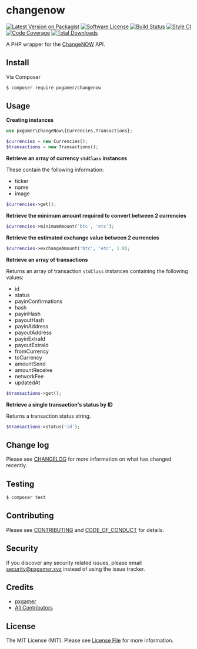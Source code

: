 # changenow

[![Latest Version on Packagist][ico-version]][link-packagist]
[![Software License][ico-license]](LICENSE.md)
[![Build Status][ico-travis]][link-travis]
[![Style CI][ico-styleci]][link-styleci]
[![Code Coverage][ico-code-quality]][link-code-quality]
[![Total Downloads][ico-downloads]][link-downloads]

A PHP wrapper for the [ChangeNOW] API.

## Install

Via Composer

```bash
$ composer require pxgamer/changenow
```

## Usage

**Creating instances**

```php
use pxgamer\ChangeNow\{Currencies,Transactions};

$currencies = new Currencies();
$transactions = new Transactions();
```

**Retrieve an array of currency `stdClass` instances**

These contain the following information:

- ticker
- name
- image

```php
$currencies->get();
```

**Retrieve the minimum amount required to convert between 2 currencies**

```php
$currencies->minimumAmount('btc', 'etc');
```

**Retrieve the estimated exchange value between 2 currencies**

```php
$currencies->exchangeAmount('btc', 'etc', 1.0);
```

**Retrieve an array of transactions**

Returns an array of transaction `stdClass` instances containing the following values:

- id
- status
- payinConfirmations
- hash
- payinHash
- payoutHash
- payinAddress
- payoutAddress
- payinExtraId
- payoutExtraId
- fromCurrency
- toCurrency
- amountSend
- amountReceive
- networkFee
- updatedAt

```php
$transactions->get();
```

**Retrieve a single transaction's status by ID**

Returns a transaction status string.

```php
$transactions->status('id');
```

## Change log

Please see [CHANGELOG](CHANGELOG.md) for more information on what has changed recently.

## Testing

```bash
$ composer test
```

## Contributing

Please see [CONTRIBUTING](.github/CONTRIBUTING.md) and [CODE_OF_CONDUCT](.github/CODE_OF_CONDUCT.md) for details.

## Security

If you discover any security related issues, please email security@pxgamer.xyz instead of using the issue tracker.

## Credits

- [pxgamer][link-author]
- [All Contributors][link-contributors]

## License

The MIT License (MIT). Please see [License File](LICENSE.md) for more information.

[changenow]: https://changenow.io

[ico-version]: https://img.shields.io/packagist/v/pxgamer/changenow.svg?style=flat-square
[ico-license]: https://img.shields.io/badge/license-MIT-brightgreen.svg?style=flat-square
[ico-travis]: https://img.shields.io/travis/pxgamer/changenow/master.svg?style=flat-square
[ico-styleci]: https://styleci.io/repos/127434976/shield
[ico-code-quality]: https://img.shields.io/codecov/c/github/pxgamer/changenow.svg?style=flat-square
[ico-downloads]: https://img.shields.io/packagist/dt/pxgamer/changenow.svg?style=flat-square

[link-packagist]: https://packagist.org/packages/pxgamer/changenow
[link-travis]: https://travis-ci.org/pxgamer/changenow
[link-styleci]: https://styleci.io/repos/127434976
[link-code-quality]: https://codecov.io/gh/pxgamer/changenow
[link-downloads]: https://packagist.org/packages/pxgamer/changenow
[link-author]: https://github.com/pxgamer
[link-contributors]: ../../contributors
